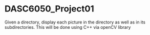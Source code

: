 # DASC6050_Project01
Given a directory, display each picture in the directory as well as in its subdirectories.  This will be done using C++ via openCV library
